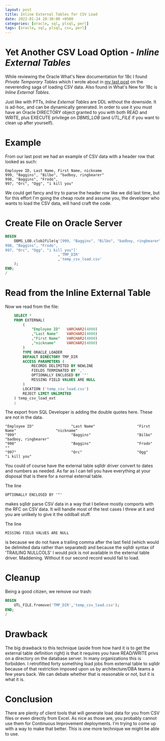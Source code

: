 ```yaml
---
layout: post
title: Inline External Tables for CSV Load
date: 2022-01-24 20:30:00 +0500
categories: [oracle, sql, plsql, perl]
tags: [oracle, sql, plsql, csv, perl]
---
```

# Yet Another CSV Load Option - *Inline External Tables*

While reviewing the Oracle What's New documentation for 18c I found *Private Temporary Tables* which
I wrote about in [my last post](https://lee-lindley.github.io/oracle/sql/plsql/perl/2022/01/23/CSV-Clob-PTT.html)
on the neverending saga of loading CSV data. Also found in What's New for 18c
is *Inline External Tables*.

Just like with PTTs, *Inline External Tables* are DDL without the downside. It is ad-hoc, and can be dynamically
generated. In order to use it you must have an Oracle DIRECTORY object granted to you with both READ and WRITE,
plus EXECUTE privilege on *DBMS_LOB* (and *UTL_FILE* if you want to clean up after yourself).

# Example

From our last post we had an example of CSV data with a header row that looked as such:

    Employee ID, Last Name, First Name, nickname
    999, "Baggins", "Bilbo", "badboy, ringbearer"
    998, "Baggins", "Frodo",
    997, "Orc", "Ogg", "i kill you"

We could get fancy and try to parse the header row like we did last time, but for this effort I'm going the cheap route
and assume you, the developer who wants to load the CSV data, will hand craft the code.

# Create File on Oracle Server

```sql
BEGIN
    DBMS_LOB.clob2file(q'[999, "Baggins", "Bilbo", "badboy, ringbearer"
998, "Baggins", "Frodo",
997, "Orc", "Ogg", "i kill you"]'
                        ,'TMP_DIR'
                        ,'temp_csv_load.csv'
    );
END;
/
```
# Read from the Inline External Table

Now we read from the file:

```sql
    SELECT *
    FROM EXTERNAL(
        (
            "Employee ID"   VARCHAR2(4000)
            ,"Last Name"    VARCHAR2(4000)
            ,"First Name"   VARCHAR2(4000)
            ,"nickname"     VARCHAR2(4000)
        )
        TYPE ORACLE_LOADER
        DEFAULT DIRECTORY TMP_DIR
        ACCESS PARAMETERS (
            RECORDS DELIMITED BY NEWLINE
            FIELDS TERMINATED BY ',' 
            OPTIONALLY ENCLOSED BY '"'
            MISSING FIELD VALUES ARE NULL
        )
        LOCATION ('temp_csv_load.csv')
        REJECT LIMIT UNLIMITED
    ) temp_csv_load_ext
    ;
```
The export from SQL Developer is adding the double quotes here. These are not in the data.

    "Employee ID"                 "Last Name"                   "First Name"                  "nickname"                    
    "999"                         "Baggins"                     "Bilbo"                       "badboy, ringbearer"          
    "998"                         "Baggins"                     "Frodo"                       ""                            
    "997"                         "Orc"                         "Ogg"                         "i kill you"                  

You could of course have the external table sqlldr driver convert to dates and numbers as needed. As far as I can tell
you have everything at your disposal that is there for a normal external table.

The line

    OPTIONALLY ENCLOSED BY '"'

makes sqlldr parse CSV data in a way that I believe mostly comports with the RFC on CSV data. It will handle
most of the test cases I threw at it and you are unlikely to give it the oddball stuff.

The line

    MISSING FIELD VALUES ARE NULL

is because we do not have a trailing comma after the last field (which would be delimited data rather than separated)
and because the sqlldr syntax of 'TRAILING NULLCOLS' I would pick is not available in the external table driver. Maddening.
Without it our second record would fail to load.

# Cleanup

Being a good citizen, we remove our trash:

```sql
BEGIN
    UTL_FILE.fremove('TMP_DIR','temp_csv_load.csv');
END;
/
```
# Drawback

The big drawback to this technique (aside from how hard it is to get the external table definition right) is
that it requires you have READ/WRITE privs on a directory on the database server. In many organizations this is forbidden.
I retrofitted forty something load jobs
from external table to sqlldr because of that restriction imposed upon us by architecture/DBA teams
a few years back.
We can debate whether that is reasonable or not, but it is what it is. 

# Conclusion

There are plenty of client tools that will generate load data for you from CSV files or even directly from Excel.
As nice as those are, you probably cannot use them for Continuous Improvement deployments. I'm trying to come up
with a way to make that better. This is one more technique we might be able to use.
